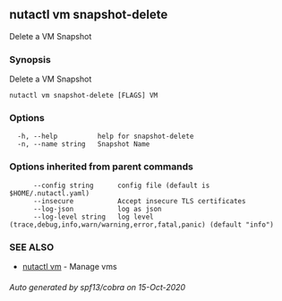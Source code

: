 ## nutactl vm snapshot-delete

Delete a VM Snapshot

### Synopsis

Delete a VM Snapshot

```
nutactl vm snapshot-delete [FLAGS] VM
```

### Options

```
  -h, --help          help for snapshot-delete
  -n, --name string   Snapshot Name
```

### Options inherited from parent commands

```
      --config string      config file (default is $HOME/.nutactl.yaml)
      --insecure           Accept insecure TLS certificates
      --log-json           log as json
      --log-level string   log level (trace,debug,info,warn/warning,error,fatal,panic) (default "info")
```

### SEE ALSO

* [nutactl vm](nutactl_vm.md)	 - Manage vms

###### Auto generated by spf13/cobra on 15-Oct-2020
